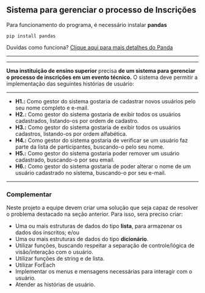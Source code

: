 ## Sistema para gerenciar o processo de Inscrições

Para funcionamento do programa, é necessário instalar **pandas**

``
pip install pandas
``

Duvídas como funciona? [Clique aqui para mais detalhes do Panda](https://pypi.org/project/pandas/ " a documentação do Panda")

------------



------------



**Uma instituição de ensino superior** precisa **de um sistema para gerenciar o processo de inscrições em um evento técnico.** O sistema deve permitir a implementação das seguintes histórias de usuário:


------------


- **H1.:** Como gestor do sistema gostaria de cadastrar novos usuários pelo seu nome completo e e-mail.
- **H2.:** Como gestor do sistema gostaria de exibir todos os usuários cadastrados, listando-os por ordem de cadastro.
- **H3.:** Como gestor do sistema gostaria de exibir todos os usuários cadastros, listando-os por ordem alfabética.
- **H4.:** Como gestor do sistema gostaria de verificar se um usuário faz parte da lista de participantes, buscando-o pelo seu nome.
- **H5.:** Como gestor do sistema gostaria poder remover um usuário cadastrado, buscando-o por seu email.
- **H6.:** Como gestor do sistema gostaria de poder alterar o nome de um usuário cadastrado no sistema, buscando-o por seu e-mail.

------------




### Complementar

Neste projeto a equipe devem criar uma solução que seja capaz de resolver o problema destacado na seção anterior. Para isso, sera preciso criar:

- Uma ou mais estruturas de dados do tipo **lista**, para armazenar os dados dos inscritos;
e/ou
- Uma ou mais estruturas de dados do tipo **dicionário**.
- Utilizar funções, buscando respeitar a separação de controle/lógica de visão/interação com o usuário.
- Utilizar funções de string e de lista.
- Utilizar ForEach
- Implementar os menus e mensagens necessárias para interagir com o usuário.
- Atender as histórias de usuário.




